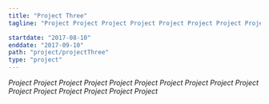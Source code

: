 ```yaml
---
title: "Project Three"
tagline: "Project Project Project Project Project Project Project Project Project Project Project Project Project Project Project Project "

startdate: "2017-08-10"
enddate: "2017-09-10"
path: "project/projectThree"
type: "project"
---
```


_Project Project Project Project Project Project Project Project Project Project Project Project Project Project Project Project_
